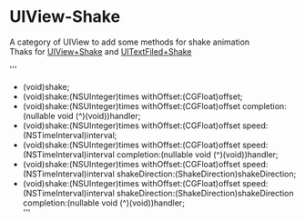 # UIView-Shake
A category of UIView to add some methods for shake animation<br>
Thaks for [UIView+Shake](https://github.com/andreamazz/UIView-Shake) and [UITextFiled+Shake](https://github.com/andreamazz/UITextField-Shake)<br>

'''
- (void)shake;<br>
- (void)shake:(NSUInteger)times withOffset:(CGFloat)offset;<br>
- (void)shake:(NSUInteger)times withOffset:(CGFloat)offset completion:(nullable void (^)(void))handler;<br>
- (void)shake:(NSUInteger)times withOffset:(CGFloat)offset speed:(NSTimeInterval)interval;<br>
- (void)shake:(NSUInteger)times withOffset:(CGFloat)offset speed:(NSTimeInterval)interval completion:(nullable void (^)(void))handler;<br>
- (void)shake:(NSUInteger)times withOffset:(CGFloat)offset speed:(NSTimeInterval)interval shakeDirection:(ShakeDirection)shakeDirection;<br>
- (void)shake:(NSUInteger)times withOffset:(CGFloat)offset speed:(NSTimeInterval)interval shakeDirection:(ShakeDirection)shakeDirection completion:(nullable void (^)(void))handler;<br>
'''
